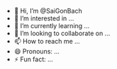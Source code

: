 - 👋 Hi, I’m @SaiGonBach
- 👀 I’m interested in ...
- 🌱 I’m currently learning ...
- 💞️ I’m looking to collaborate on ...
- 📫 How to reach me ...
- 😄 Pronouns: ...
- ⚡ Fun fact: ...

<!---
SaiGonBach/SaiGonBach is a ✨ special ✨ repository because its `README.md` (this file) appears on your GitHub profile.
You can click the Preview link to take a look at your changes.
--->
